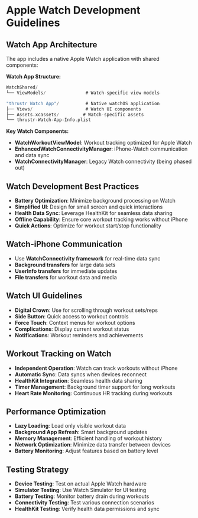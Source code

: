 # Apple Watch Development Guidelines

## Watch App Architecture
The app includes a native Apple Watch application with shared components:

**Watch App Structure:**
```swift
WatchShared/
└── ViewModels/               # Watch-specific view models

"thrustr Watch App"/          # Native watchOS application
├── Views/                    # Watch UI components
├── Assets.xcassets/         # Watch-specific assets
└── thrustr-Watch-App-Info.plist
```

**Key Watch Components:**
- **WatchWorkoutViewModel**: Workout tracking optimized for Apple Watch
- **EnhancedWatchConnectivityManager**: iPhone-Watch communication and data sync
- **WatchConnectivityManager**: Legacy Watch connectivity (being phased out)

## Watch Development Best Practices
- **Battery Optimization**: Minimize background processing on Watch
- **Simplified UI**: Design for small screen and quick interactions
- **Health Data Sync**: Leverage HealthKit for seamless data sharing
- **Offline Capability**: Ensure core workout tracking works without iPhone
- **Quick Actions**: Optimize for workout start/stop functionality

## Watch-iPhone Communication
- Use **WatchConnectivity framework** for real-time data sync
- **Background transfers** for large data sets
- **UserInfo transfers** for immediate updates
- **File transfers** for workout data and media

## Watch UI Guidelines
- **Digital Crown**: Use for scrolling through workout sets/reps
- **Side Button**: Quick access to workout controls
- **Force Touch**: Context menus for workout options
- **Complications**: Display current workout status
- **Notifications**: Workout reminders and achievements

## Workout Tracking on Watch
- **Independent Operation**: Watch can track workouts without iPhone
- **Automatic Sync**: Data syncs when devices reconnect
- **HealthKit Integration**: Seamless health data sharing
- **Timer Management**: Background timer support for long workouts
- **Heart Rate Monitoring**: Continuous HR tracking during workouts

## Performance Optimization
- **Lazy Loading**: Load only visible workout data
- **Background App Refresh**: Smart background updates
- **Memory Management**: Efficient handling of workout history
- **Network Optimization**: Minimize data transfer between devices
- **Battery Monitoring**: Adjust features based on battery level

## Testing Strategy
- **Device Testing**: Test on actual Apple Watch hardware
- **Simulator Testing**: Use Watch Simulator for UI testing
- **Battery Testing**: Monitor battery drain during workouts
- **Connectivity Testing**: Test various connection scenarios
- **HealthKit Testing**: Verify health data permissions and sync